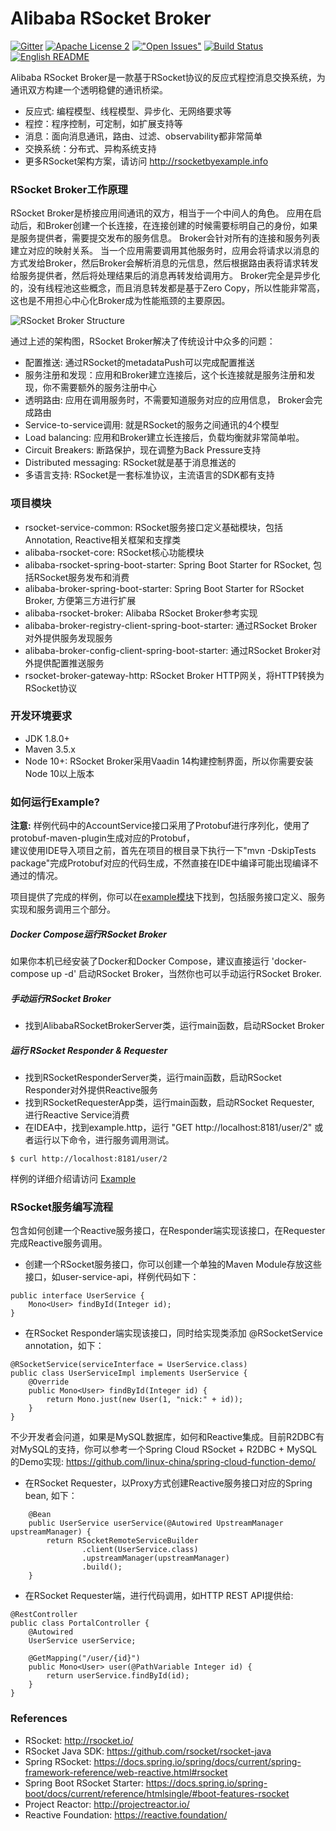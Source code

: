 Alibaba RSocket Broker
======================
[![Gitter](https://badges.gitter.im/alibaba-rsocket-broker/community.svg)](https://gitter.im/alibaba-rsocket-broker/community?utm_source=badge&utm_medium=badge&utm_campaign=pr-badge)
[![Apache License 2](https://img.shields.io/badge/license-ASF2-blue.svg)](https://www.apache.org/licenses/LICENSE-2.0.txt)
[!["Open Issues"](https://img.shields.io/github/issues-raw/alibaba/alibaba-rsocket-broker.svg)](https://github.com/alibaba/alibaba-rsocket-broker/issues)
[![Build Status](https://api.travis-ci.com/alibaba/alibaba-rsocket-broker.svg?branch=master)](https://travis-ci.com/alibaba/alibaba-rsocket-broker)
&nbsp;&nbsp;&nbsp;&nbsp;
[![English README](https://img.shields.io/badge/EN-README-brightgreen)](https://github.com/alibaba/alibaba-rsocket-broker/blob/master/README-en.md)

Alibaba RSocket Broker是一款基于RSocket协议的反应式程控消息交换系统，为通讯双方构建一个透明稳健的通讯桥梁。

* 反应式: 编程模型、线程模型、异步化、无网络要求等
* 程控：程序控制，可定制，如扩展支持等
* 消息：面向消息通讯，路由、过滤、observability都非常简单
* 交换系统：分布式、异构系统支持
* 更多RSocket架构方案，请访问 http://rsocketbyexample.info

### RSocket Broker工作原理
RSocket Broker是桥接应用间通讯的双方，相当于一个中间人的角色。
应用在启动后，和Broker创建一个长连接，在连接创建的时候需要标明自己的身份，如果是服务提供者，需要提交发布的服务信息。
Broker会针对所有的连接和服务列表建立对应的映射关系。
当一个应用需要调用其他服务时，应用会将请求以消息的方式发给Broker，然后Broker会解析消息的元信息，然后根据路由表将请求转发给服务提供者，然后将处理结果后的消息再转发给调用方。
Broker完全是异步化的，没有线程池这些概念，而且消息转发都是基于Zero Copy，所以性能非常高，这也是不用担心中心化Broker成为性能瓶颈的主要原因。

![RSocket Broker Structure](https://github.com/alibaba/alibaba-rsocket-broker/raw/master/alibaba-rsocket-broker-structure.png)

通过上述的架构图，RSocket Broker解决了传统设计中众多的问题：

* 配置推送: 通过RSocket的metadataPush可以完成配置推送
* 服务注册和发现：应用和Broker建立连接后，这个长连接就是服务注册和发现，你不需要额外的服务注册中心
* 透明路由: 应用在调用服务时，不需要知道服务对应的应用信息， Broker会完成路由
* Service-to-service调用: 就是RSocket的服务之间通讯的4个模型
* Load balancing: 应用和Broker建立长连接后，负载均衡就非常简单啦。
* Circuit Breakers: 断路保护，现在调整为Back Pressure支持
* Distributed messaging: RSocket就是基于消息推送的
* 多语言支持: RSocket是一套标准协议，主流语言的SDK都有支持

### 项目模块

* rsocket-service-common: RSocket服务接口定义基础模块，包括Annotation, Reactive相关框架和支撑类
* alibaba-rsocket-core: RSocket核心功能模块
* alibaba-rsocket-spring-boot-starter: Spring Boot Starter for RSocket, 包括RSocket服务发布和消费
* alibaba-broker-spring-boot-starter: Spring Boot Starter for RSocket Broker, 方便第三方进行扩展
* alibaba-rsocket-broker: Alibaba RSocket Broker参考实现
* alibaba-broker-registry-client-spring-boot-starter: 通过RSocket Broker对外提供服务发现服务
* alibaba-broker-config-client-spring-boot-starter: 通过RSocket Broker对外提供配置推送服务
* rsocket-broker-gateway-http: RSocket Broker HTTP网关，将HTTP转换为RSocket协议

### 开发环境要求

* JDK 1.8.0+
* Maven 3.5.x
* Node 10+: RSocket Broker采用Vaadin 14构建控制界面，所以你需要安装Node 10以上版本

### 如何运行Example?

**注意:** 样例代码中的AccountService接口采用了Protobuf进行序列化，使用了protobuf-maven-plugin生成对应的Protobuf，  
建议使用IDE导入项目之前，首先在项目的根目录下执行一下"mvn -DskipTests package"完成Protobuf对应的代码生成，不然直接在IDE中编译可能出现编译不通过的情况。

项目提供了完成的样例，你可以在[example模块](/example/)下找到，包括服务接口定义、服务实现和服务调用三个部分。

##### Docker Compose运行RSocket Broker

如果你本机已经安装了Docker和Docker Compose，建议直接运行 'docker-compose up -d' 启动RSocket Broker，当然你也可以手动运行RSocket Broker.

##### 手动运行RSocket Broker

* 找到AlibabaRSocketBrokerServer类，运行main函数，启动RSocket Broker

##### 运行 RSocket Responder & Requester

* 找到RSocketResponderServer类，运行main函数，启动RSocket Responder对外提供Reactive服务
* 找到RSocketRequesterApp类，运行main函数，启动RSocket Requester, 进行Reactive Service消费
* 在IDEA中，找到example.http，运行 "GET http://localhost:8181/user/2" 或者运行以下命令，进行服务调用测试。

```
$ curl http://localhost:8181/user/2
```

样例的详细介绍请访问 [Example](example)

### RSocket服务编写流程
包含如何创建一个Reactive服务接口，在Responder端实现该接口，在Requester完成Reactive服务调用。

* 创建一个RSocket服务接口，你可以创建一个单独的Maven Module存放这些接口，如user-service-api，样例代码如下：

```
public interface UserService {
    Mono<User> findById(Integer id);
}
```

* 在RSocket Responder端实现该接口，同时给实现类添加 @RSocketService annotation，如下：

```
@RSocketService(serviceInterface = UserService.class)
public class UserServiceImpl implements UserService {
    @Override
    public Mono<User> findById(Integer id) {
        return Mono.just(new User(1, "nick:" + id));
    }
}
```

不少开发者会问道，如果是MySQL数据库，如何和Reactive集成。目前R2DBC有对MySQL的支持，你可以参考一个Spring Cloud RSocket + R2DBC + MySQL的Demo实现: https://github.com/linux-china/spring-cloud-function-demo/

* 在RSocket Requester，以Proxy方式创建Reactive服务接口对应的Spring bean, 如下：

```
    @Bean
    public UserService userService(@Autowired UpstreamManager upstreamManager) {
        return RSocketRemoteServiceBuilder
                .client(UserService.class)
                .upstreamManager(upstreamManager)
                .build();
    }
```

* 在RSocket Requester端，进行代码调用，如HTTP REST API提供给:

```
@RestController
public class PortalController {
    @Autowired
    UserService userService;

    @GetMapping("/user/{id}")
    public Mono<User> user(@PathVariable Integer id) {
        return userService.findById(id);
    }
}
```


### References

* RSocket: http://rsocket.io/
* RSocket Java SDK: https://github.com/rsocket/rsocket-java
* Spring RSocket: https://docs.spring.io/spring/docs/current/spring-framework-reference/web-reactive.html#rsocket
* Spring Boot RSocket Starter: https://docs.spring.io/spring-boot/docs/current/reference/htmlsingle/#boot-features-rsocket
* Project Reactor: http://projectreactor.io/
* Reactive Foundation: https://reactive.foundation/
